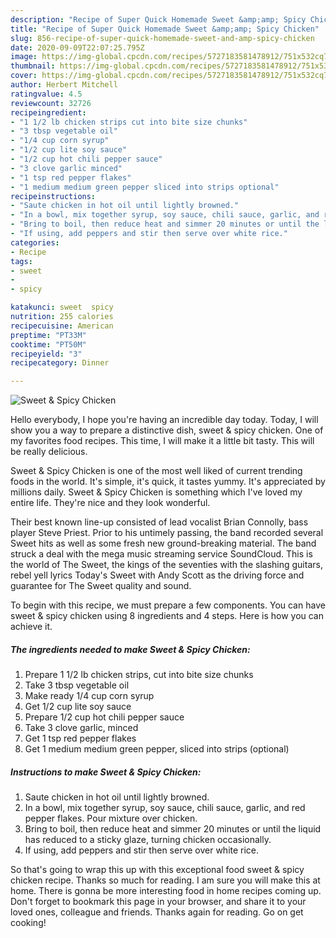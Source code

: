 ```yaml
---
description: "Recipe of Super Quick Homemade Sweet &amp;amp; Spicy Chicken"
title: "Recipe of Super Quick Homemade Sweet &amp;amp; Spicy Chicken"
slug: 856-recipe-of-super-quick-homemade-sweet-and-amp-spicy-chicken
date: 2020-09-09T22:07:25.795Z
image: https://img-global.cpcdn.com/recipes/5727183581478912/751x532cq70/sweet-spicy-chicken-recipe-main-photo.jpg
thumbnail: https://img-global.cpcdn.com/recipes/5727183581478912/751x532cq70/sweet-spicy-chicken-recipe-main-photo.jpg
cover: https://img-global.cpcdn.com/recipes/5727183581478912/751x532cq70/sweet-spicy-chicken-recipe-main-photo.jpg
author: Herbert Mitchell
ratingvalue: 4.5
reviewcount: 32726
recipeingredient:
- "1 1/2 lb chicken strips cut into bite size chunks"
- "3 tbsp vegetable oil"
- "1/4 cup corn syrup"
- "1/2 cup lite soy sauce"
- "1/2 cup hot chili pepper sauce"
- "3 clove garlic minced"
- "1 tsp red pepper flakes"
- "1 medium medium green pepper sliced into strips optional"
recipeinstructions:
- "Saute chicken in hot oil until lightly browned."
- "In a bowl, mix together syrup, soy sauce, chili sauce, garlic, and red pepper flakes. Pour mixture over chicken."
- "Bring to boil, then reduce heat and simmer 20 minutes or until the liquid has reduced to a sticky glaze, turning chicken occasionally."
- "If using, add peppers and stir then serve over white rice."
categories:
- Recipe
tags:
- sweet
- 
- spicy

katakunci: sweet  spicy 
nutrition: 255 calories
recipecuisine: American
preptime: "PT33M"
cooktime: "PT50M"
recipeyield: "3"
recipecategory: Dinner

---
```



![Sweet &amp; Spicy Chicken](https://img-global.cpcdn.com/recipes/5727183581478912/751x532cq70/sweet-spicy-chicken-recipe-main-photo.jpg)

Hello everybody, I hope you're having an incredible day today. Today, I will show you a way to prepare a distinctive dish, sweet &amp; spicy chicken. One of my favorites food recipes. This time, I will make it a little bit tasty. This will be really delicious.

Sweet &amp; Spicy Chicken is one of the most well liked of current trending foods in the world. It's simple, it's quick, it tastes yummy. It's appreciated by millions daily. Sweet &amp; Spicy Chicken is something which I've loved my entire life. They're nice and they look wonderful.

Their best known line-up consisted of lead vocalist Brian Connolly, bass player Steve Priest. Prior to his untimely passing, the band recorded several Sweet hits as well as some fresh new ground-breaking material. The band struck a deal with the mega music streaming service SoundCloud. This is the world of The Sweet, the kings of the seventies with the slashing guitars, rebel yell lyrics Today&#39;s Sweet with Andy Scott as the driving force and guarantee for The Sweet quality and sound.


To begin with this recipe, we must prepare a few components. You can have sweet &amp; spicy chicken using 8 ingredients and 4 steps. Here is how you can achieve it.

<!--inarticleads1-->

##### The ingredients needed to make Sweet &amp; Spicy Chicken:

1. Prepare 1 1/2 lb chicken strips, cut into bite size chunks
1. Take 3 tbsp vegetable oil
1. Make ready 1/4 cup corn syrup
1. Get 1/2 cup lite soy sauce
1. Prepare 1/2 cup hot chili pepper sauce
1. Take 3 clove garlic, minced
1. Get 1 tsp red pepper flakes
1. Get 1 medium medium green pepper, sliced into strips (optional)




<!--inarticleads2-->

##### Instructions to make Sweet &amp; Spicy Chicken:

1. Saute chicken in hot oil until lightly browned.
1. In a bowl, mix together syrup, soy sauce, chili sauce, garlic, and red pepper flakes. Pour mixture over chicken.
1. Bring to boil, then reduce heat and simmer 20 minutes or until the liquid has reduced to a sticky glaze, turning chicken occasionally.
1. If using, add peppers and stir then serve over white rice.




So that's going to wrap this up with this exceptional food sweet &amp; spicy chicken recipe. Thanks so much for reading. I am sure you will make this at home. There is gonna be more interesting food in home recipes coming up. Don't forget to bookmark this page in your browser, and share it to your loved ones, colleague and friends. Thanks again for reading. Go on get cooking!
